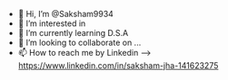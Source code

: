 - 👋 Hi, I’m @Saksham9934
- 👀 I’m interested in 
- 🌱 I’m currently learning D.S.A
- 💞️ I’m looking to collaborate on ...
- 📫 How to reach me by Linkedin --> https://www.linkedin.com/in/saksham-jha-141623275


<!---
Saksham9934/Saksham9934 is a ✨ special ✨ repository because its `README.md` (this file) appears on your GitHub profile.
You can click the Preview link to take a look at your changes.
--->
